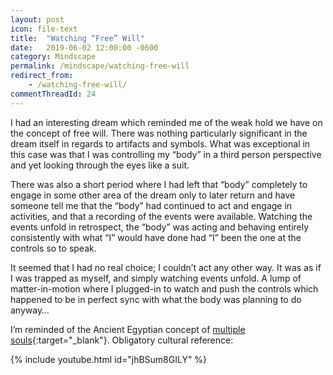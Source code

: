 ```yaml
---
layout: post
icon: file-text
title:  "Watching “Free” Will"
date:   2019-06-02 12:00:00 -0600
category: Mindscape
permalink: /mindscape/watching-free-will
redirect_from:
    - /watching-free-will/
commentThreadId: 24
---
```


I had an interesting dream which reminded me of the weak hold we have on the concept of free will. There was nothing particularly significant in the dream itself in regards to artifacts and symbols. What was exceptional in this case was that I was controlling my “body” in a third person perspective and yet looking through the eyes like a suit.

There was also a short period where I had left that “body” completely to engage in some other area of the dream only to later return and have someone tell me that the “body” had continued to act and engage in activities, and that a recording of the events were available. Watching the events unfold in retrospect, the “body” was acting and behaving entirely consistently with what “I” would have done had “I” been the one at the controls so to speak.

It seemed that I had no real choice; I couldn’t act any other way. It was as if I was trapped as myself, and simply watching events unfold. A lump of matter-in-motion where I plugged-in to watch and push the controls which happened to be in perfect sync with what the body was planning to do anyway…

I’m reminded of the Ancient Egyptian concept of [multiple souls](https://en.wikipedia.org/wiki/Ancient_Egyptian_conception_of_the_soul){:target="_blank"}. Obligatory cultural reference:

{% include youtube.html id="jhBSum8GILY" %}
